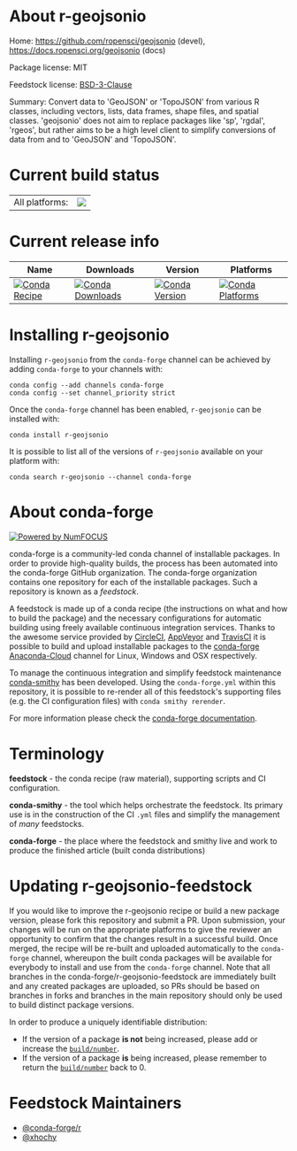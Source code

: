 About r-geojsonio
=================

Home: https://github.com/ropensci/geojsonio (devel), https://docs.ropensci.org/geojsonio (docs)

Package license: MIT

Feedstock license: [BSD-3-Clause](https://github.com/conda-forge/r-geojsonio-feedstock/blob/master/LICENSE.txt)

Summary: Convert data to 'GeoJSON' or 'TopoJSON' from various R classes, including vectors, lists, data frames, shape files, and spatial classes. 'geojsonio' does not aim to replace packages like 'sp', 'rgdal', 'rgeos', but rather aims to be a high level client to simplify conversions of data from and to 'GeoJSON' and 'TopoJSON'.

Current build status
====================


<table><tr><td>All platforms:</td>
    <td>
      <a href="https://dev.azure.com/conda-forge/feedstock-builds/_build/latest?definitionId=7230&branchName=master">
        <img src="https://dev.azure.com/conda-forge/feedstock-builds/_apis/build/status/r-geojsonio-feedstock?branchName=master">
      </a>
    </td>
  </tr>
</table>

Current release info
====================

| Name | Downloads | Version | Platforms |
| --- | --- | --- | --- |
| [![Conda Recipe](https://img.shields.io/badge/recipe-r--geojsonio-green.svg)](https://anaconda.org/conda-forge/r-geojsonio) | [![Conda Downloads](https://img.shields.io/conda/dn/conda-forge/r-geojsonio.svg)](https://anaconda.org/conda-forge/r-geojsonio) | [![Conda Version](https://img.shields.io/conda/vn/conda-forge/r-geojsonio.svg)](https://anaconda.org/conda-forge/r-geojsonio) | [![Conda Platforms](https://img.shields.io/conda/pn/conda-forge/r-geojsonio.svg)](https://anaconda.org/conda-forge/r-geojsonio) |

Installing r-geojsonio
======================

Installing `r-geojsonio` from the `conda-forge` channel can be achieved by adding `conda-forge` to your channels with:

```
conda config --add channels conda-forge
conda config --set channel_priority strict
```

Once the `conda-forge` channel has been enabled, `r-geojsonio` can be installed with:

```
conda install r-geojsonio
```

It is possible to list all of the versions of `r-geojsonio` available on your platform with:

```
conda search r-geojsonio --channel conda-forge
```


About conda-forge
=================

[![Powered by NumFOCUS](https://img.shields.io/badge/powered%20by-NumFOCUS-orange.svg?style=flat&colorA=E1523D&colorB=007D8A)](http://numfocus.org)

conda-forge is a community-led conda channel of installable packages.
In order to provide high-quality builds, the process has been automated into the
conda-forge GitHub organization. The conda-forge organization contains one repository
for each of the installable packages. Such a repository is known as a *feedstock*.

A feedstock is made up of a conda recipe (the instructions on what and how to build
the package) and the necessary configurations for automatic building using freely
available continuous integration services. Thanks to the awesome service provided by
[CircleCI](https://circleci.com/), [AppVeyor](https://www.appveyor.com/)
and [TravisCI](https://travis-ci.com/) it is possible to build and upload installable
packages to the [conda-forge](https://anaconda.org/conda-forge)
[Anaconda-Cloud](https://anaconda.org/) channel for Linux, Windows and OSX respectively.

To manage the continuous integration and simplify feedstock maintenance
[conda-smithy](https://github.com/conda-forge/conda-smithy) has been developed.
Using the ``conda-forge.yml`` within this repository, it is possible to re-render all of
this feedstock's supporting files (e.g. the CI configuration files) with ``conda smithy rerender``.

For more information please check the [conda-forge documentation](https://conda-forge.org/docs/).

Terminology
===========

**feedstock** - the conda recipe (raw material), supporting scripts and CI configuration.

**conda-smithy** - the tool which helps orchestrate the feedstock.
                   Its primary use is in the construction of the CI ``.yml`` files
                   and simplify the management of *many* feedstocks.

**conda-forge** - the place where the feedstock and smithy live and work to
                  produce the finished article (built conda distributions)


Updating r-geojsonio-feedstock
==============================

If you would like to improve the r-geojsonio recipe or build a new
package version, please fork this repository and submit a PR. Upon submission,
your changes will be run on the appropriate platforms to give the reviewer an
opportunity to confirm that the changes result in a successful build. Once
merged, the recipe will be re-built and uploaded automatically to the
`conda-forge` channel, whereupon the built conda packages will be available for
everybody to install and use from the `conda-forge` channel.
Note that all branches in the conda-forge/r-geojsonio-feedstock are
immediately built and any created packages are uploaded, so PRs should be based
on branches in forks and branches in the main repository should only be used to
build distinct package versions.

In order to produce a uniquely identifiable distribution:
 * If the version of a package **is not** being increased, please add or increase
   the [``build/number``](https://docs.conda.io/projects/conda-build/en/latest/resources/define-metadata.html#build-number-and-string).
 * If the version of a package **is** being increased, please remember to return
   the [``build/number``](https://docs.conda.io/projects/conda-build/en/latest/resources/define-metadata.html#build-number-and-string)
   back to 0.

Feedstock Maintainers
=====================

* [@conda-forge/r](https://github.com/conda-forge/r/)
* [@xhochy](https://github.com/xhochy/)


